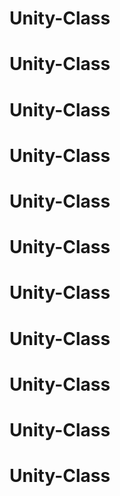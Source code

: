 # Unity-Class
# Unity-Class
# Unity-Class
# Unity-Class
# Unity-Class
# Unity-Class
# Unity-Class
# Unity-Class
# Unity-Class
# Unity-Class
# Unity-Class
